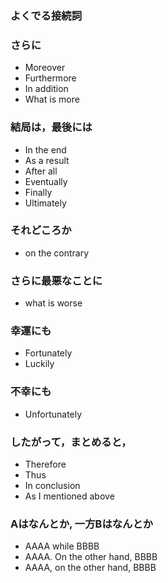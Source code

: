 ### よくでる接続詞

### さらに
- Moreover
- Furthermore
- In addition
- What is more

### 結局は，最後には
- In the end
- As a result
- After all
- Eventually 
- Finally
- Ultimately
### それどころか
- on the contrary

### さらに最悪なことに
- what is worse

### 幸運にも
- Fortunately
- Luckily

### 不幸にも
- Unfortunately 

### したがって，まとめると，
- Therefore
- Thus
- In conclusion
- As I mentioned above

### Aはなんとか, 一方Bはなんとか
- AAAA while BBBB
- AAAA. On the other hand, BBBB
- AAAA, on the other hand, BBBB

